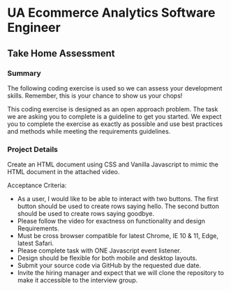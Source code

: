 # UA Ecommerce Analytics Software Engineer

## Take Home Assessment

### Summary

The following coding exercise is used so we can assess your development skills. Remember,
this is your chance to show us your chops!

This coding exercise is designed as an open approach problem. The task we are asking you to
complete is a guideline to get you started. We expect you to complete the exercise as exactly
as possible and use best practices and methods while meeting the requirements guidelines.

### Project Details

Create an HTML document using CSS and Vanilla Javascript to mimic the HTML document in
the attached video.

Acceptance Criteria:

- As a user, I would like to be able to interact with two buttons. The first button should be
used to create rows saying hello. The second button should be used to create rows
saying goodbye.
- Please follow the video for exactness on functionality and design
Requirements.
- Must be cross browser compatible for latest Chrome, IE 10 & 11, Edge, latest Safari.
- Please complete task with ONE Javascript event listener.
- Design should be flexible for both mobile and desktop layouts.
- Submit your source code via GitHub by the requested due date.
- Invite the hiring manager and expect that we will clone the repository to make it
accessible to the interview group.
